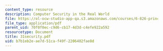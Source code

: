 ```yaml
---
content_type: resource
description: Computer Security in the Real World
file: https://ol-ocw-studio-app-qa.s3.amazonaws.com/courses/6-826-principles-of-computer-systems-spring-2002/b7b1eb2eae7d51caf49f2206402fae8d_31security.pdf
file_type: application/pdf
parent_uid: 70f0f0ec-c9d6-cb17-4d3d-c4efe922a592
resourcetype: Document
title: 31security.pdf
uid: b7b1eb2e-ae7d-51ca-f49f-2206402fae8d
---
```

